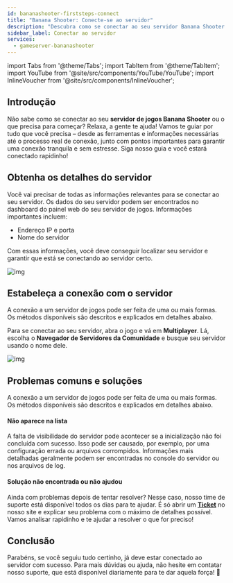 ```yaml
---
id: bananashooter-firststeps-connect
title: "Banana Shooter: Conecte-se ao servidor"
description: "Descubra como se conectar ao seu servidor Banana Shooter de forma fácil e resolva problemas comuns para uma experiência de jogo sem interrupções → Saiba mais agora"
sidebar_label: Conectar ao servidor
services:
  - gameserver-bananashooter
---
```


import Tabs from '@theme/Tabs';
import TabItem from '@theme/TabItem';
import YouTube from '@site/src/components/YouTube/YouTube';
import InlineVoucher from '@site/src/components/InlineVoucher';


## Introdução
Não sabe como se conectar ao seu **servidor de jogos Banana Shooter** ou o que precisa para começar? Relaxa, a gente te ajuda! Vamos te guiar por tudo que você precisa – desde as ferramentas e informações necessárias até o processo real de conexão, junto com pontos importantes para garantir uma conexão tranquila e sem estresse. Siga nosso guia e você estará conectado rapidinho!

<InlineVoucher />



## Obtenha os detalhes do servidor


Você vai precisar de todas as informações relevantes para se conectar ao seu servidor. Os dados do seu servidor podem ser encontrados no dashboard do painel web do seu servidor de jogos. Informações importantes incluem:

- Endereço IP e porta
- Nome do servidor


Com essas informações, você deve conseguir localizar seu servidor e garantir que está se conectando ao servidor certo.

![img](https://screensaver01.zap-hosting.com/index.php/s/KFxSfXTMM3oqsro/preview)

## Estabeleça a conexão com o servidor


A conexão a um servidor de jogos pode ser feita de uma ou mais formas. Os métodos disponíveis são descritos e explicados em detalhes abaixo.

<Tabs>
    <TabItem value="connect_solution_server_browser_ingame" label="Navegador de Servidores (No jogo)" default>

Para se conectar ao seu servidor, abra o jogo e vá em **Multiplayer**. Lá, escolha o **Navegador de Servidores da Comunidade** e busque seu servidor usando o nome dele.

![img](https://screensaver01.zap-hosting.com/index.php/s/8MD9f226gBcQ4mj/download)

</TabItem>

</Tabs>



## Problemas comuns e soluções


A conexão a um servidor de jogos pode ser feita de uma ou mais formas. Os métodos disponíveis são descritos e explicados em detalhes abaixo.

#### Não aparece na lista


A falta de visibilidade do servidor pode acontecer se a inicialização não foi concluída com sucesso. Isso pode ser causado, por exemplo, por uma configuração errada ou arquivos corrompidos. Informações mais detalhadas geralmente podem ser encontradas no console do servidor ou nos arquivos de log.



#### Solução não encontrada ou não ajudou


Ainda com problemas depois de tentar resolver? Nesse caso, nosso time de suporte está disponível todos os dias para te ajudar. É só abrir um **[Ticket](https://zap-hosting.com/en/customer/support/)** no nosso site e explicar seu problema com o máximo de detalhes possível. Vamos analisar rapidinho e te ajudar a resolver o que for preciso!



## Conclusão

Parabéns, se você seguiu tudo certinho, já deve estar conectado ao servidor com sucesso. Para mais dúvidas ou ajuda, não hesite em contatar nosso suporte, que está disponível diariamente para te dar aquela força! 🙂




<InlineVoucher />